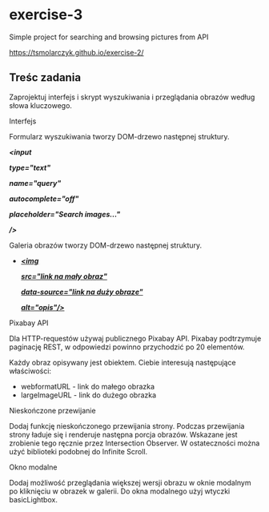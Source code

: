 # exercise-3

Simple project for searching and browsing pictures from API

https://tsmolarczyk.github.io/exercise-2/

## Treśc zadania

Zaprojektuj interfejs i skrypt wyszukiwania i przeglądania obrazów według słowa kluczowego.

Interfejs

Formularz wyszukiwania tworzy DOM-drzewo następnej struktury.

**_<form id="search-form">_**

**_<input_**

**_type="text"_**

**_name="query"_**

**_autocomplete="off"_**

**_placeholder="Search images..."_**

**_/>_**

**_</form>_**

Galeria obrazów tworzy DOM-drzewo następnej struktury.

**_<ul>_**

**_<!-- Zestaw elementów listy z Image cards-->_**

**_<li>_**

**_<!-- Card -->_**

**_<a href="link na duży obraz">_**

**_<img_**

**_src="link na mały obraz"_**

**_data-source="link na duży obrazе"_**

**_alt="opis"/> </a>_**

**_</li> </ul>_**

Pixabay API

Dla HTTP-requestów używaj publicznego Pixabay API. Pixabay podtrzymuje paginację REST, w odpowiedzi powinno przychodzić po 20 elementów.

Każdy obraz opisywany jest obiektem. Ciebie interesują następujące właściwości:

- webformatURL - link do małego obrazka
- largeImageURL - link do dużego obrazka

Nieskończone przewijanie

Dodaj funkcję nieskończonego przewijania strony. Podczas przewijania strony ładuje się i renderuje następna porcja obrazów. Wskazane jest zrobienie tego ręcznie przez Intersection Observer. W ostateczności można użyć biblioteki podobnej do Infinite Scroll.

Okno modalne

Dodaj możliwość przeglądania większej wersji obrazu w oknie modalnym po kliknięciu w obrazek w galerii. Do okna modalnego użyj wtyczki basicLightbox.
